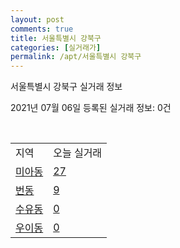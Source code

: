 ```yaml
---
layout: post
comments: true
title: 서울특별시 강북구
categories: [실거래가]
permalink: /apt/서울특별시 강북구
---
```


서울특별시 강북구 실거래 정보

2021년 07월 06일 등록된 실거래 정보: 0건

<script type="text/javascript">
  google.charts.load('current', {'packages':['corechart']});
  google.charts.setOnLoadCallback(drawChart);

  function drawChart() {
    var data = google.visualization.arrayToDataTable([['거래일', '매매', '전월세', '전매'], ['20-07', 150, 242, 0], ['20-08', 96, 185, 0], ['20-09', 82, 127, 0], ['20-10', 126, 187, 0], ['20-11', 108, 149, 0], ['20-12', 168, 156, 0], ['21-01', 112, 163, 0], ['21-02', 121, 150, 0], ['21-03', 82, 176, 0], ['21-04', 64, 128, 0], ['21-05', 86, 129, 0], ['21-06', 59, 99, 0], ['21-07', 1, 5, 0]]);

    var options = {
      title: '최근 유형별 거래량 추이',
      legend: { position: 'bottom' }
    };

    var chart = new google.visualization.LineChart(document.getElementById('columnchart_material'));
    chart.draw(data, (options));
  }
</script>

<div id="columnchart_material" style="width: 95%; margin-left: -35px"></div>
<br>
<table class="sortable">
  <tr>
    <td>지역</td>
    <td>오늘 실거래</td>
  </tr>

  
  <tr class="item">
    <td><a href="서울특별시 강북구 미아동">미아동</a></td>
    <td><a href="서울특별시 강북구 미아동">27</a></td>
  </tr>
    

  <tr class="item">
    <td><a href="서울특별시 강북구 번동">번동</a></td>
    <td><a href="서울특별시 강북구 번동">9</a></td>
  </tr>
    

  <tr class="item">
    <td><a href="서울특별시 강북구 수유동">수유동</a></td>
    <td><a href="서울특별시 강북구 수유동">0</a></td>
  </tr>
    

  <tr class="item">
    <td><a href="서울특별시 강북구 우이동">우이동</a></td>
    <td><a href="서울특별시 강북구 우이동">0</a></td>
  </tr>
    


</table>


    